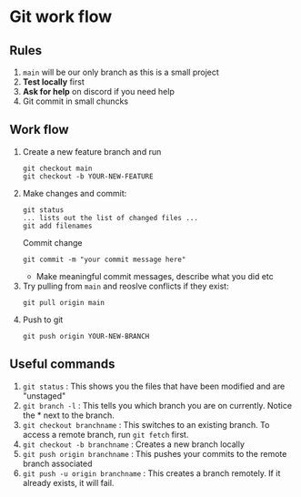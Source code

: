 # Git work flow

## Rules

1. `main` will be our only branch as this is a small project
2. **Test locally** first
3. **Ask for help** on discord if you need help
4. Git commit in small chuncks

## Work flow

1. Create a new feature branch and run
   ```
   git checkout main
   git checkout -b YOUR-NEW-FEATURE
   ```
2. Make changes and commit:
   ```
   git status
   ... lists out the list of changed files ...
   git add filenames
   ```
   Commit change
   ```
   git commit -m "your commit message here"
   ```
   - Make meaningful commit messages, describe what you did etc
3. Try pulling from `main` and reoslve conflicts if they exist:
   ```
   git pull origin main
   ```
4. Push to git
   ```
   git push origin YOUR-NEW-BRANCH
   ```

## Useful commands

1. `git status` : This shows you the files that have been modified and are "unstaged"
2. `git branch -l` : This tells you which branch you are on currently. Notice the \* next to the branch.
3. `git checkout branchname` : This switches to an existing branch. To access a remote branch, run `git fetch` first.
4. `git checkout -b branchname` : Creates a new branch locally
5. `git push origin branchname` : This pushes your commits to the remote branch associated
6. `git push -u origin branchname` : This creates a branch remotely. If it already exists, it will fail.
